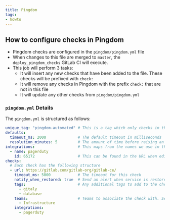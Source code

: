 ```yaml
---
title: Pingdom
tags:
- howto
---
```



## How to configure checks in Pingdom

* Pingdom checks are configured in the `pingdom/pingdom.yml` file
* When changes to this file are merged to `master`, the `deploy_pingdom_checks` GitLab CI will execute.
* This job will perform 3 tasks:
  * It will insert any new checks that have been added to the file. These checks will be prefixed with `check:`
  * It will remove any checks in Pingdom with the prefix `check:` that are not in this file
  * It will update any other checks from `pingdom/pingdom.yml`

### `pingdom.yml` Details

The `pingdom.yml` is structured as follows:

```yaml
unique_tag: "pingdom-automated" # This is a tag which only checks in this file should include
defaults:
  timeout_ms: 2000              # The default timeout in milliseconds
  resolution_minutes: 5         # The amount of time before raising an alert
integrations:                   # This maps from the names we use in this document to the IDS pingdom needs
  - name: pagerduty
    id: 65172                   # This can be found in the URL when editing an integration
checks:
  # Each check has the following structure
  - url: https://gitlab.com/gitlab-org/gitlab-ce/
    timeout_ms: 5000            # The timeout for this check
    notify_when_restored: true  # Send an alert when service is restored
    tags:                       # Any additional tags to add to the check
      - gitaly
      - database
    teams:                      # Teams to associate the check with. See Pingdom for a list of teams
      - Infrastructure
    integrations:
      - pagerduty
```
